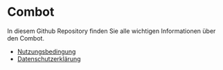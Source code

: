 # Combot
In diesem Github Repository finden Sie alle wichtigen Informationen über den Combot.

- [Nutzungsbedingung](rechtliches/tos.md)
- [Datenschutzerklärung](rechtliches/privacy.md)
